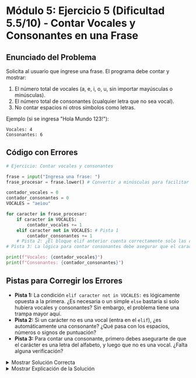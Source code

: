 # Módulo 5: Ejercicio 5 (Dificultad 5.5/10) - Contar Vocales y Consonantes en una Frase

## Enunciado del Problema

Solicita al usuario que ingrese una frase.
El programa debe contar y mostrar:
1.  El número total de vocales (a, e, i, o, u, sin importar mayúsculas o minúsculas).
2.  El número total de consonantes (cualquier letra que no sea vocal).
3.  No contar espacios ni otros símbolos como letras.

Ejemplo (si se ingresa "Hola Mundo 123!"):
```
Vocales: 4
Consonantes: 6
```

## Código con Errores

```python
# Ejercicio: Contar vocales y consonantes

frase = input("Ingresa una frase: ")
frase_procesar = frase.lower() # Convertir a minúsculas para facilitar conteo

contador_vocales = 0
contador_consonantes = 0
VOCALES = "aeiou"

for caracter in frase_procesar:
    if caracter in VOCALES:
        contador_vocales += 1
    elif caracter not in VOCALES: # Pista 1
        contador_consonantes += 1
    # Pista 2: ¿El bloque elif anterior cuenta correctamente solo las consonantes o también otros caracteres?
# Pista 3: La lógica para contar consonantes debe asegurar que el caracter sea una letra primero.

print(f"Vocales: {contador_vocales}")
print(f"Consonantes: {contador_consonantes}")
```

## Pistas para Corregir los Errores

*   **Pista 1:** La condición `elif caracter not in VOCALES:` es lógicamente opuesta a la primera. ¿Es necesaria o un simple `else` bastaría si solo hubiera vocales y consonantes? Sin embargo, el problema tiene una trampa mayor aquí.
*   **Pista 2:** Si un carácter no es una vocal (entra en el `elif`), ¿es automáticamente una consonante? ¿Qué pasa con los espacios, números o signos de puntuación?
*   **Pista 3:** Para contar una consonante, primero debes asegurarte de que el carácter es una letra del alfabeto, y luego que no es una vocal. ¿Falta alguna verificación?

<details>
<summary>Mostrar Solución Correcta</summary>

```python
# Ejercicio: Contar vocales y consonantes

frase = input("Ingresa una frase: ")
frase_procesar = frase.lower() # Convertir a minúsculas para facilitar conteo

contador_vocales = 0
contador_consonantes = 0
VOCALES = "aeiou"
# Para verificar si es una letra del alfabeto (en minúsculas)
ALFABETO = "abcdefghijklmnopqrstuvwxyz" # O usar string.ascii_lowercase

for caracter in frase_procesar:
    if caracter in VOCALES:
        contador_vocales += 1
    # Para ser consonante, debe ser una letra del alfabeto Y NO una vocal
    elif caracter in ALFABETO and caracter not in VOCALES: # Corrección principal
        contador_consonantes += 1
    # Los espacios, números y otros símbolos se ignoran y no se cuentan.

print(f"Vocales: {contador_vocales}")
print(f"Consonantes: {contador_consonantes}")

# Alternativa usando métodos de cadena más directos:
# import string
# contador_vocales_alt = 0
# contador_consonantes_alt = 0
# for caracter in frase.lower(): # procesar la versión en minúsculas
#     if caracter.isalpha(): # Primero verificar si es una letra
#         if caracter in "aeiou":
#             contador_vocales_alt += 1
#         else:
#             contador_consonantes_alt += 1
# print(f"Vocales (alt): {contador_vocales_alt}")
# print(f"Consonantes (alt): {contador_consonantes_alt}")
```

</details>

<details>
<summary>Mostrar Explicación de la Solución</summary>

Este ejercicio requiere una lógica cuidadosa para distinguir entre vocales, consonantes y otros caracteres.

*   **Error 1, 2 y 3 Corrección (Lógica incorrecta para contar consonantes):**
    *   El código original tenía:
        ```python
        if caracter in VOCALES:
            contador_vocales += 1
        elif caracter not in VOCALES: # Pista 1
            contador_consonantes += 1
        ```
    *   El problema principal es que la condición `elif caracter not in VOCALES:` es verdadera para cualquier carácter que no sea una vocal, incluyendo espacios, números, signos de puntuación, etc. Esto haría que `contador_consonantes` se incremente incorrectamente.
    *   Para que un carácter sea una consonante, debe cumplir dos condiciones:
        1.  Debe ser una letra del alfabeto.
        2.  No debe ser una vocal.
    *   **Solución:**
        ```python
        ALFABETO = "abcdefghijklmnopqrstuvwxyz" # o importar string.ascii_lowercase
        # ...
        if caracter in VOCALES:
            contador_vocales += 1
        elif caracter in ALFABETO and caracter not in VOCALES:
            contador_consonantes += 1
        ```
    *   Una forma alternativa y a menudo preferida es usar el método de cadena `.isalpha()` para verificar si un carácter es una letra:
        ```python
        if caracter.isalpha(): # Es una letra del alfabeto
            if caracter in VOCALES: # (asumiendo que caracter ya está en minúsculas)
                contador_vocales += 1
            else: # Si es una letra y no es vocal, es consonante
                contador_consonantes += 1
        ```
        Esta segunda aproximación es más robusta si se quiere manejar alfabetos con caracteres acentuados o diferentes, aunque `VOCALES` también tendría que expandirse. Para el alcance de este ejercicio, la primera solución con una cadena `ALFABETO` es clara.

La solución corregida procesa la frase en minúsculas. Luego, para cada carácter:
1.  Si está en la cadena `VOCALES`, se cuenta como vocal.
2.  Si no es vocal, se verifica adicionalmente si es una letra del `ALFABETO`. Solo si cumple ambas condiciones (ser letra y no ser vocal) se cuenta como consonante.
Esto asegura que los espacios, números y otros símbolos no se cuenten ni como vocales ni como consonantes.
</details>
